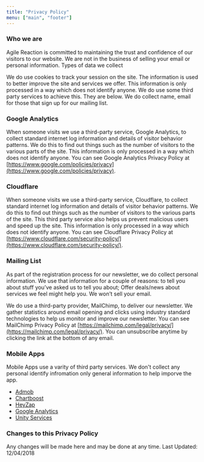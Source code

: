 ```yaml
---
title: "Privacy Policy"
menu: ["main", "footer"]
---
```


### Who we are

Agile Reaction is committed to maintaining the trust and confidence of our visitors to our website. We are not in the business of selling your email or personal information.
Types of data we collect

We do use cookies to track your session on the site. The information is used to better improve the site and services we offer.  This information is only processed in a way which does not identify anyone. We do use some third party services to achieve this. They are below.  We do collect name, email for those that sign up for our mailing list.

### Google Analytics

When someone visits we use a third-party service, Google Analytics, to collect standard internet log information and details of visitor behavior patterns. We do this to find out things such as the number of visitors to the various parts of the site. This information is only processed in a way which does not identify anyone.  You can see Google Analytics Privacy Policy at [https://www.google.com/policies/privacy](https://www.google.com/policies/privacy).

### Cloudflare

When someone visits we use a third-party service, Cloudflare, to collect standard internet log information and details of visitor behavior patterns. We do this to find out things such as the number of visitors to the various parts of the site. This third party service also helps us prevent malicious users and speed up the site. This information is only processed in a way which does not identify anyone.  You can see Cloudflare Privacy Policy at [https://www.cloudflare.com/security-policy/](https://www.cloudflare.com/security-policy/).

### Mailing List

As part of the registration process for our newsletter, we do collect personal information. We use that information for a couple of reasons: to tell you about stuff you’ve asked us to tell you about; Offer deals/news about services we feel might help you.  We won’t sell your email.

We do use a third-party provider, MailChimp, to deliver our newsletter. We gather statistics around email opening and clicks using industry standard technologies to help us monitor and improve our newsletter.  You can see MailChimp Privacy Policy at [https://mailchimp.com/legal/privacy/](https://mailchimp.com/legal/privacy/).  You can unsubscribe anytime by clicking the link at the bottom of any email.

### Mobile Apps

Mobile Apps use a varity of third party services. We don't collect any personal identify infromation only general information to help imporve the app.

* [Admob](https://policies.google.com/privacy)
* [Chartboost](https://answers.chartboost.com/en-us/articles/115001489623)
* [HeyZap](https://www.fyber.com/legal/privacy-policy/)
* [Google Analytics](https://policies.google.com/privacy)
* [Unity Services](https://unity3d.com/legal/privacy-policy)


### Changes to this Privacy Policy

Any changes will be made here and may be done at any time. Last Updated: 12/04/2018